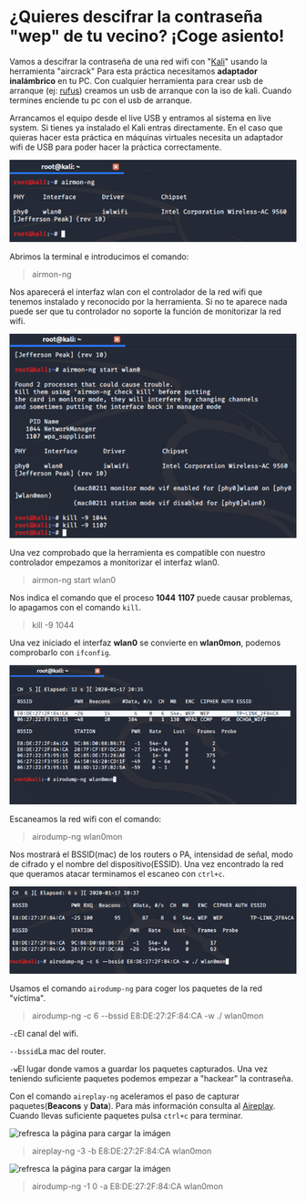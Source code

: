 # ¿Quieres descifrar la contraseña "wep" de tu vecino? ¡Coge asiento!
Vamos a  descifrar la contraseña de una red wifi con "[Kali](https://www.kali.org/downloads/)" usando la herramienta "aircrack"
Para esta práctica necesitamos **adaptador inalámbrico** en tu PC. 
Con cualquier herramienta para crear usb de arranque (ej: [rufus](https://rufus.ie/)) creamos un usb de arranque con la iso de kali. Cuando termines enciende tu pc con el usb de arranque.

Arrancamos el equipo desde el live USB y entramos al sistema en live system. Si tienes ya instalado el Kali entras directamente. En el caso que quieras hacer esta práctica en máquinas virtuales necesita un adaptador wifi de USB para poder hacer la práctica correctamente.

![refresca la página para cargar la imágen](imagen/kali1.png)

Abrimos la terminal e introducimos el comando:
>airmon-ng

Nos aparecerá el interfaz wlan con el controlador de la red wifi que tenemos instalado y reconocido por la herramienta. Si no te aparece nada puede ser que tu controlador no soporte la función de monitorizar la red wifi.

![refresca la página para cargar la imágen](imagen/kali2.png)

Una vez comprobado que la herramienta es compatible con nuestro controlador empezamos a monitorizar el interfaz wlan0. 
>airmon-ng start wlan0

Nos indica el comando que el proceso **1044** **1107** puede causar problemas, lo apagamos con el comando ```kill```.
>kill -9 1044

Una vez iniciado el interfaz **wlan0** se convierte en **wlan0mon**, podemos comprobarlo con ```ifconfig```.

![refresca la página para cargar la imágen](imagen/kali3.png)

Escaneamos la red wifi con el comando:
>airodump-ng wlan0mon

Nos mostrará el BSSID(mac) de los routers o PA, intensidad de señal, modo de cifrado y el nombre del dispositivo(ESSID). Una vez encontrado la red que queramos atacar terminamos el escaneo con ```ctrl+c```.

![refresca la página para cargar la imágen](imagen/kali4.png)

Usamos el comando ```airodump-ng``` para coger los paquetes de la red "víctima".
>airodump-ng -c 6 --bssid E8:DE:27:2F:84:CA -w ./ wlan0mon

```-c```El canal del wifi.

```--bssid```La mac del router.

```-w```El lugar donde vamos a guardar los paquetes capturados.
Una vez teniendo suficiente paquetes podemos empezar a "hackear" la contraseña.

Con el comando ```aireplay-ng``` aceleramos el paso de capturar paquetes(**Beacons** y **Data**). Para más información consulta al [Aireplay](https://www.aircrack-ng.org/doku.php?id=es:aireplay-ng). Cuando llevas suficiente paquetes pulsa ```ctrl+c``` para terminar.

![refresca la página para cargar la imágen](imagen/kali5.png)

>aireplay-ng -3 -b E8:DE:27:2F:84:CA wlan0mon 

![refresca la página para cargar la imágen](imagen/kali6.png)

>airodump-ng -1 0 -a E8:DE:27:2F:84:CA wlan0mon

``````
